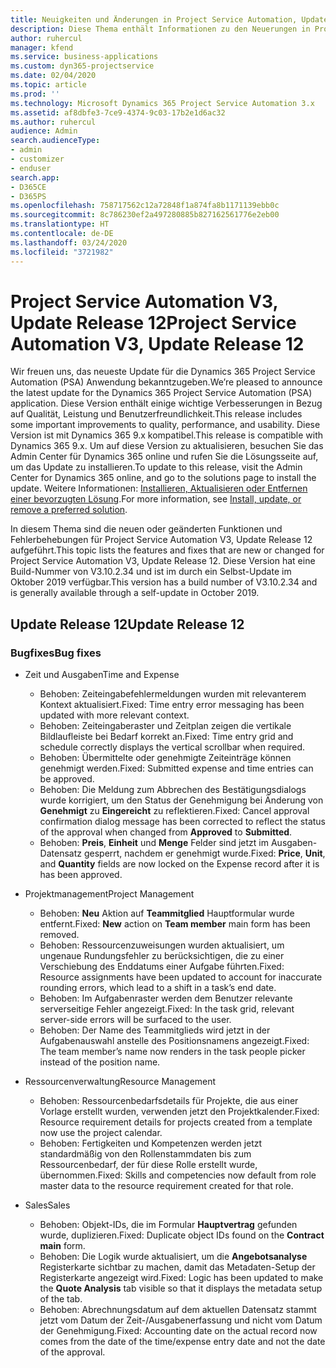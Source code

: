 ```yaml
---
title: Neuigkeiten und Änderungen in Project Service Automation, Update Release 12, V3
description: Diese Thema enthält Informationen zu den Neuerungen in Project Service Automation Release 12, V3.
author: ruhercul
manager: kfend
ms.service: business-applications
ms.custom: dyn365-projectservice
ms.date: 02/04/2020
ms.topic: article
ms.prod: ''
ms.technology: Microsoft Dynamics 365 Project Service Automation 3.x
ms.assetid: af8dbfe3-7ce9-4374-9c03-17b2e1d6ac32
ms.author: ruhercul
audience: Admin
search.audienceType:
- admin
- customizer
- enduser
search.app:
- D365CE
- D365PS
ms.openlocfilehash: 758717562c12a72848f1a874fa8b1171139ebb0c
ms.sourcegitcommit: 8c786230ef2a497280885b827162561776e2eb00
ms.translationtype: HT
ms.contentlocale: de-DE
ms.lasthandoff: 03/24/2020
ms.locfileid: "3721982"
---
```

# <a name="project-service-automation-v3-update-release-12"></a><span data-ttu-id="b65a1-103">Project Service Automation V3, Update Release 12</span><span class="sxs-lookup"><span data-stu-id="b65a1-103">Project Service Automation V3, Update Release 12</span></span>
<span data-ttu-id="b65a1-104">Wir freuen uns, das neueste Update für die Dynamics 365 Project Service Automation (PSA) Anwendung bekanntzugeben.</span><span class="sxs-lookup"><span data-stu-id="b65a1-104">We’re pleased to announce the latest update for the Dynamics 365 Project Service Automation (PSA) application.</span></span> <span data-ttu-id="b65a1-105">Diese Version enthält einige wichtige Verbesserungen in Bezug auf Qualität, Leistung und Benutzerfreundlichkeit.</span><span class="sxs-lookup"><span data-stu-id="b65a1-105">This release includes some important improvements to quality, performance, and usability.</span></span> <span data-ttu-id="b65a1-106">Diese Version ist mit Dynamics 365 9.x kompatibel.</span><span class="sxs-lookup"><span data-stu-id="b65a1-106">This release is compatible with Dynamics 365 9.x.</span></span> <span data-ttu-id="b65a1-107">Um auf diese Version zu aktualisieren, besuchen Sie das Admin Center für Dynamics 365 online und rufen Sie die Lösungsseite auf, um das Update zu installieren.</span><span class="sxs-lookup"><span data-stu-id="b65a1-107">To update to this release, visit the Admin Center for Dynamics 365 online, and go to the solutions page to install the update.</span></span> <span data-ttu-id="b65a1-108">Weitere Informationen: [Installieren, Aktualisieren oder Entfernen einer bevorzugten Lösung](https://docs.microsoft.com/power-platform/admin/install-remove-preferred-solution).</span><span class="sxs-lookup"><span data-stu-id="b65a1-108">For more information, see [Install, update, or remove a preferred solution](https://docs.microsoft.com/power-platform/admin/install-remove-preferred-solution).</span></span>

<span data-ttu-id="b65a1-109">In diesem Thema sind die neuen oder geänderten Funktionen und Fehlerbehebungen für Project Service Automation V3, Update Release 12 aufgeführt.</span><span class="sxs-lookup"><span data-stu-id="b65a1-109">This topic lists the features and fixes that are new or changed for Project Service Automation V3, Update Release 12.</span></span> <span data-ttu-id="b65a1-110">Diese Version hat eine Build-Nummer von V3.10.2.34 und ist im durch ein Selbst-Update im Oktober 2019 verfügbar.</span><span class="sxs-lookup"><span data-stu-id="b65a1-110">This version has a build number of V3.10.2.34 and is generally available through a self-update in October 2019.</span></span>

## <a name="update-release-12"></a><span data-ttu-id="b65a1-111">Update Release 12</span><span class="sxs-lookup"><span data-stu-id="b65a1-111">Update Release 12</span></span>

### <a name="bug-fixes"></a><span data-ttu-id="b65a1-112">Bugfixes</span><span class="sxs-lookup"><span data-stu-id="b65a1-112">Bug fixes</span></span>

- <span data-ttu-id="b65a1-113">Zeit und Ausgaben</span><span class="sxs-lookup"><span data-stu-id="b65a1-113">Time and Expense</span></span>

    - <span data-ttu-id="b65a1-114">Behoben: Zeiteingabefehlermeldungen wurden mit relevanterem Kontext aktualisiert.</span><span class="sxs-lookup"><span data-stu-id="b65a1-114">Fixed: Time entry error messaging has been updated with more relevant context.</span></span>
    - <span data-ttu-id="b65a1-115">Behoben: Zeiteingaberaster und Zeitplan zeigen die vertikale Bildlaufleiste bei Bedarf korrekt an.</span><span class="sxs-lookup"><span data-stu-id="b65a1-115">Fixed: Time entry grid and schedule correctly displays the vertical scrollbar when required.</span></span>
    - <span data-ttu-id="b65a1-116">Behoben: Übermittelte oder genehmigte Zeiteinträge können genehmigt werden.</span><span class="sxs-lookup"><span data-stu-id="b65a1-116">Fixed: Submitted expense and time entries can be approved.</span></span>
    - <span data-ttu-id="b65a1-117">Behoben: Die Meldung zum Abbrechen des Bestätigungsdialogs wurde korrigiert, um den Status der Genehmigung bei Änderung von **Genehmigt** zu **Eingereicht** zu reflektieren.</span><span class="sxs-lookup"><span data-stu-id="b65a1-117">Fixed: Cancel approval confirmation dialog message has been corrected to reflect the status of the approval when changed from **Approved** to **Submitted**.</span></span>
    - <span data-ttu-id="b65a1-118">Behoben: **Preis**, **Einheit** und **Menge** Felder sind jetzt im Ausgaben-Datensatz gesperrt, nachdem er genehmigt wurde.</span><span class="sxs-lookup"><span data-stu-id="b65a1-118">Fixed: **Price**, **Unit**, and **Quantity** fields are now locked on the Expense record after it is has been approved.</span></span>

- <span data-ttu-id="b65a1-119">Projektmanagement</span><span class="sxs-lookup"><span data-stu-id="b65a1-119">Project Management</span></span>

    - <span data-ttu-id="b65a1-120">Behoben: **Neu** Aktion auf **Teammitglied** Hauptformular wurde entfernt.</span><span class="sxs-lookup"><span data-stu-id="b65a1-120">Fixed: **New** action on **Team member** main form has been removed.</span></span>
    - <span data-ttu-id="b65a1-121">Behoben: Ressourcenzuweisungen wurden aktualisiert, um ungenaue Rundungsfehler zu berücksichtigen, die zu einer Verschiebung des Enddatums einer Aufgabe führten.</span><span class="sxs-lookup"><span data-stu-id="b65a1-121">Fixed: Resource assignments have been updated to account for inaccurate rounding errors, which lead to a shift in a task’s end date.</span></span>
    - <span data-ttu-id="b65a1-122">Behoben: Im Aufgabenraster werden dem Benutzer relevante serverseitige Fehler angezeigt.</span><span class="sxs-lookup"><span data-stu-id="b65a1-122">Fixed: In the task grid, relevant server-side errors will be surfaced to the user.</span></span>
    - <span data-ttu-id="b65a1-123">Behoben: Der Name des Teammitglieds wird jetzt in der Aufgabenauswahl anstelle des Positionsnamens angezeigt.</span><span class="sxs-lookup"><span data-stu-id="b65a1-123">Fixed: The team member’s name now renders in the task people picker instead of the position name.</span></span>

- <span data-ttu-id="b65a1-124">Ressourcenverwaltung</span><span class="sxs-lookup"><span data-stu-id="b65a1-124">Resource Management</span></span>

    - <span data-ttu-id="b65a1-125">Behoben: Ressourcenbedarfsdetails für Projekte, die aus einer Vorlage erstellt wurden, verwenden jetzt den Projektkalender.</span><span class="sxs-lookup"><span data-stu-id="b65a1-125">Fixed: Resource requirement details for projects created from a template now use the project calendar.</span></span>
    - <span data-ttu-id="b65a1-126">Behoben: Fertigkeiten und Kompetenzen werden jetzt standardmäßig von den Rollenstammdaten bis zum Ressourcenbedarf, der für diese Rolle erstellt wurde, übernommen.</span><span class="sxs-lookup"><span data-stu-id="b65a1-126">Fixed: Skills and competencies now default from role master data to the resource requirement created for that role.</span></span>

- <span data-ttu-id="b65a1-127">Sales</span><span class="sxs-lookup"><span data-stu-id="b65a1-127">Sales</span></span>

    - <span data-ttu-id="b65a1-128">Behoben: Objekt-IDs, die im Formular **Hauptvertrag** gefunden wurde, duplizieren.</span><span class="sxs-lookup"><span data-stu-id="b65a1-128">Fixed: Duplicate object IDs found on the **Contract main** form.</span></span>
    - <span data-ttu-id="b65a1-129">Behoben: Die Logik wurde aktualisiert, um die **Angebotsanalyse** Registerkarte sichtbar zu machen, damit das Metadaten-Setup der Registerkarte angezeigt wird.</span><span class="sxs-lookup"><span data-stu-id="b65a1-129">Fixed: Logic has been updated to make the **Quote Analysis** tab visible so that it displays the metadata setup of the tab.</span></span>
    - <span data-ttu-id="b65a1-130">Behoben: Abrechnungsdatum auf dem aktuellen Datensatz stammt jetzt vom Datum der Zeit-/Ausgabenerfassung und nicht vom Datum der Genehmigung.</span><span class="sxs-lookup"><span data-stu-id="b65a1-130">Fixed: Accounting date on the actual record now comes from the date of the time/expense entry date and not the date of the approval.</span></span>
